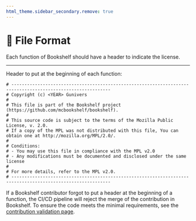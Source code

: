 ```yaml
---
html_theme.sidebar_secondary.remove: true
---
```


# 📄 File Format

Each function of Bookshelf should have a header to indicate the license.

---

Header to put at the beginning of each function:
```
# ------------------------------------------------------------------------------------------------------------
# Copyright (c) <YEAR> Gunivers
#
# This file is part of the Bookshelf project (https://github.com/mcbookshelf/bookshelf).
#
# This source code is subject to the terms of the Mozilla Public License, v. 2.0.
# If a copy of the MPL was not distributed with this file, You can obtain one at http://mozilla.org/MPL/2.0/.
#
# Conditions:
# - You may use this file in compliance with the MPL v2.0
# - Any modifications must be documented and disclosed under the same license
#
# For more details, refer to the MPL v2.0.
# ------------------------------------------------------------------------------------------------------------
```

If a Bookshelf contributor forgot to put a header at the beginning of a function, the CI/CD pipeline will reject the merge of the contribution in Bookshelf.
To ensure the code meets the minimal requirements, see the [contribution validation page](project:contribution-validation.md).
